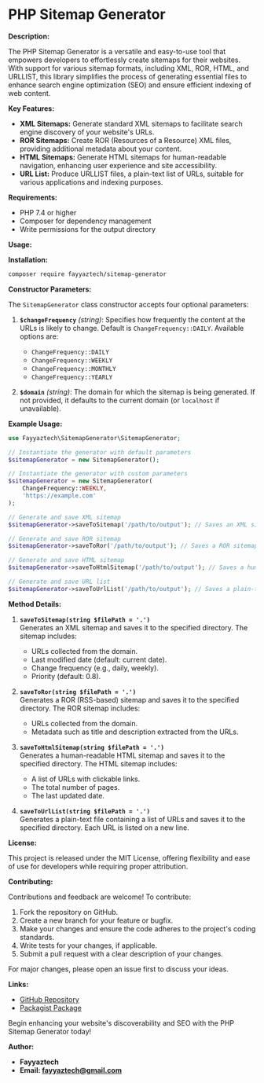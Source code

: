 # PHP Sitemap Generator

**Description:**

The PHP Sitemap Generator is a versatile and easy-to-use tool that empowers developers to effortlessly create sitemaps for their websites. With support for various sitemap formats, including XML, ROR, HTML, and URLLIST, this library simplifies the process of generating essential files to enhance search engine optimization (SEO) and ensure efficient indexing of web content.

**Key Features:**

- **XML Sitemaps:** Generate standard XML sitemaps to facilitate search engine discovery of your website's URLs.
- **ROR Sitemaps:** Create ROR (Resources of a Resource) XML files, providing additional metadata about your content.
- **HTML Sitemaps:** Generate HTML sitemaps for human-readable navigation, enhancing user experience and site accessibility.
- **URL List:** Produce URLLIST files, a plain-text list of URLs, suitable for various applications and indexing purposes.

**Requirements:**

- PHP 7.4 or higher
- Composer for dependency management
- Write permissions for the output directory

**Usage:**

**Installation:**

```bash
composer require fayyaztech/sitemap-generator
```

**Constructor Parameters:**

The `SitemapGenerator` class constructor accepts four optional parameters:

1. **`$changeFrequency`** *(string)*: Specifies how frequently the content at the URLs is likely to change. Default is `ChangeFrequency::DAILY`. Available options are:
   - `ChangeFrequency::DAILY`
   - `ChangeFrequency::WEEKLY`
   - `ChangeFrequency::MONTHLY`
   - `ChangeFrequency::YEARLY`

2. **`$domain`** *(string)*: The domain for which the sitemap is being generated. If not provided, it defaults to the current domain (or `localhost` if unavailable).

**Example Usage:**

```php
use Fayyaztech\SitemapGenerator\SitemapGenerator;

// Instantiate the generator with default parameters
$sitemapGenerator = new SitemapGenerator();

// Instantiate the generator with custom parameters
$sitemapGenerator = new SitemapGenerator(
    ChangeFrequency::WEEKLY,
    'https://example.com'
);

// Generate and save XML sitemap
$sitemapGenerator->saveToSitemap('/path/to/output'); // Saves an XML sitemap to the specified directory

// Generate and save ROR sitemap
$sitemapGenerator->saveToRor('/path/to/output'); // Saves a ROR sitemap (RSS format) to the specified directory

// Generate and save HTML sitemap
$sitemapGenerator->saveToHtmlSitemap('/path/to/output'); // Saves a human-readable HTML sitemap to the specified directory

// Generate and save URL list
$sitemapGenerator->saveToUrlList('/path/to/output'); // Saves a plain-text list of URLs to the specified directory
```

**Method Details:**

1. **`saveToSitemap(string $filePath = '.')`**  
   Generates an XML sitemap and saves it to the specified directory. The sitemap includes:
   - URLs collected from the domain.
   - Last modified date (default: current date).
   - Change frequency (e.g., daily, weekly).
   - Priority (default: 0.8).

2. **`saveToRor(string $filePath = '.')`**  
   Generates a ROR (RSS-based) sitemap and saves it to the specified directory. The ROR sitemap includes:
   - URLs collected from the domain.
   - Metadata such as title and description extracted from the URLs.

3. **`saveToHtmlSitemap(string $filePath = '.')`**  
   Generates a human-readable HTML sitemap and saves it to the specified directory. The HTML sitemap includes:
   - A list of URLs with clickable links.
   - The total number of pages.
   - The last updated date.

4. **`saveToUrlList(string $filePath = '.')`**  
   Generates a plain-text file containing a list of URLs and saves it to the specified directory. Each URL is listed on a new line.

**License:**

This project is released under the MIT License, offering flexibility and ease of use for developers while requiring proper attribution.

**Contributing:**

Contributions and feedback are welcome! To contribute:

1. Fork the repository on GitHub.
2. Create a new branch for your feature or bugfix.
3. Make your changes and ensure the code adheres to the project's coding standards.
4. Write tests for your changes, if applicable.
5. Submit a pull request with a clear description of your changes.

For major changes, please open an issue first to discuss your ideas.

**Links:**

- [GitHub Repository](https://github.com/fayyaztech/sitemap-generator)
- [Packagist Package](https://packagist.org/packages/fayyaztech/sitemap-generator)

Begin enhancing your website's discoverability and SEO with the PHP Sitemap Generator today!

**Author:**

- **Fayyaztech**
- **Email: fayyaztech@gmail.com**